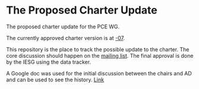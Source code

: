 # The Proposed Charter Update
The proposed charter update for the PCE WG. 

The currently approved charter version is at [-07](https://datatracker.ietf.org/doc/charter-ietf-pce/07/).

This repository is the place to track the possible update to the charter. The core discussion should happen on the [mailing list](https://www.ietf.org/mailman/listinfo/pce). The final approval is done by the IESG using the data tracker.

A Google doc was used for the initial discussion between the chairs and AD and can be used to see the history. [Link](https://docs.google.com/document/d/1TlCQ5YMkliBoMOlICK9S6LLW_zEp3lX_yeNrJuU09SE/edit?usp=sharing) 
